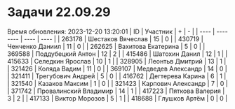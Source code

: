 # Задачи 22.09.29
Время обновления: 2023-12-20 13:20:01
| ID   | Участник | +    | -    |
| ---- | -------- | ---- | ---- |
| 263178 | Шестаков Вячеслав | 15 | 0 |
| 430719 | Ченченко Даниил | 11 | 0 |
| 262625 | Вахитова Екатерина | 5 | 0 |
| 369588 | Поддубецкий Антон | 12 | 2 |
| 415486 | Шатохин Данил | 12 | 1 |
| 415633 | Селедкин Ярослав | 10 | 1 |
| 328905 | Леонтьв Дмитрий | 13 | 1 |
| 321426 | Коляда Вадим | 11 | 0 |
| 369107 | Медведев Александр | 14 | 0 |
| 321411 | Трегубович Андрей | 5 | 0 |
| 416762 | Дегтерева Карина | 6 | 1 |
| 321540 | Казаков Максим | 1 | 0 |
| 321423 | Карпович Александр | 7 | 0 |
| 371742 | Провалинский Владимир | 14 | 1 |
| 417223 | Пяткова Валерия | 3 | 2 |
| 417133 | Виктор Морозов | 5 | 1 |
| 418688 | Глушков Артём | 0 | 0 |
